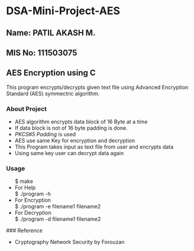 # DSA-Mini-Project-AES
## Name: PATIL AKASH M.
## MIS No: 111503075
## AES Encryption using C
  This program encrypts/decrypts given text file using Advanced Encryption Standard
  (AES) symmectric algorithm.

### About Project
  <ul>
    <li>AES algorithm encrypts data block of 16 Byte at a time</li>
    <li>If data block is not of 16 byte padding is done.</li>
    <li><em>PKCS#5 Padding</em> is used</li>
    <li>AES use same Key for encryption and decryption</li>
    <li>This Program takes input as text file from user and encrypts data</li>
    <li>Using same key user can decrypt data again</li>
   </ul>

### Usage
  <ul>
      $ make
    <li>For Help</li>
      $ ./program -h<br>
     <li>For Encryption</li>
      $ ./program -e filename1 filename2<br>
     <li>For Decryption</li>
      $ ./program -d filename1 filename2<br>
  </ul>
### Reference
  <ul>
    <li>Cryptography Network Security by Forouzan</li>
  <ul>
